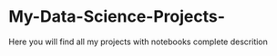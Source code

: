 # My-Data-Science-Projects-
Here you will find all my projects with notebooks complete descrition  
